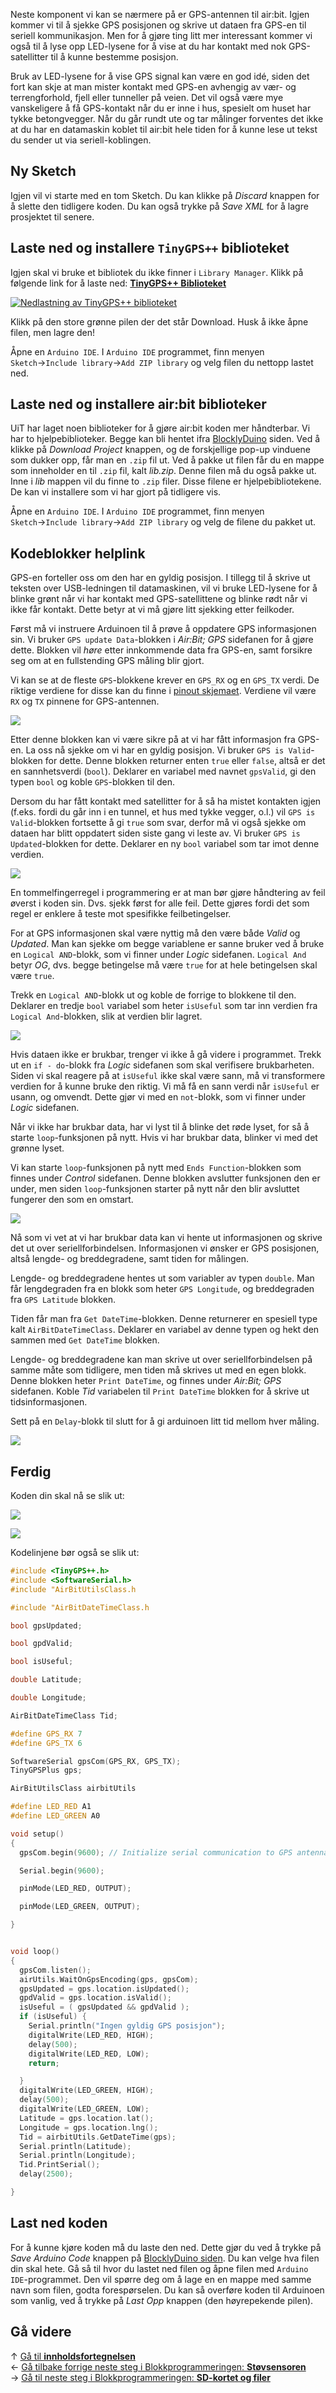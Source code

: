 Neste komponent vi kan se nærmere på er GPS-antennen til air:bit. Igjen kommer vi til å sjekke GPS posisjonen og skrive ut dataen fra GPS-en til seriell kommunikasjon. Men for å gjøre ting litt mer interessant kommer vi også til å lyse opp LED-lysene for å vise at du har kontakt med nok GPS-satellitter til å kunne bestemme posisjon.

Bruk av LED-lysene for å vise GPS signal kan være en god idé, siden det fort kan skje at man mister kontakt med GPS-en avhengig av vær- og terrengforhold, fjell eller tunneller på veien. Det vil også være mye vanskeligere å få GPS-kontakt når du er inne i hus, spesielt om huset har tykke betongvegger. Når du går rundt ute og tar målinger forventes det ikke at du har en datamaskin koblet til air:bit hele tiden for å kunne lese ut tekst du sender ut via seriell-koblingen.

## Ny Sketch

Igjen vil vi starte med en tom Sketch. Du kan klikke på _Discard_ knappen for å slette den tidligere koden. Du kan også trykke på _Save XML_ for å lagre prosjektet til senere.

## Laste ned og installere `TinyGPS++` biblioteket

Igjen skal vi bruke et bibliotek du ikke finner i `Library Manager`. Klikk på følgende link for å laste ned: **[TinyGPS++ Biblioteket][tiny-gpp-dl-link]**

[![Nedlastning av TinyGPS++ biblioteket](TinyGPSPlusPlus-library-download.png)][tiny-gpp-dl-link]

Klikk på den store grønne pilen der det står Download. Husk å ikke åpne filen, men lagre den!

Åpne en `Arduino IDE`. I `Arduino IDE` programmet, finn menyen `Sketch`&rarr;`Include library`&rarr;`Add ZIP library` og velg filen du nettopp lastet ned.

## Laste ned og installere air:bit biblioteker

UiT har laget noen biblioteker for å gjøre air:bit koden mer håndterbar. Vi har to hjelpebiblioteker. Begge kan bli hentet ifra [BlocklyDuino](http://airbit.uit.no:8080) siden. Ved å klikke på _Download Project_ knappen, og de forskjellige pop-up vinduene som dukker opp, får man en `.zip` fil ut. Ved å pakke ut filen får du en mappe som inneholder en til `.zip` fil, kalt _lib.zip_. Denne filen må du også pakke ut. Inne i _lib_ mappen vil du finne to `.zip` filer. Disse filene er hjelpebibliotekene. De kan vi installere som vi har gjort på tidligere vis.

Åpne en `Arduino IDE`. I `Arduino IDE` programmet, finn menyen `Sketch`&rarr;`Include library`&rarr;`Add ZIP library` og velg de filene du pakket ut.

## Kodeblokker helplink

GPS-en forteller oss om den har en gyldig posisjon. I tillegg til å skrive ut teksten over USB-ledningen til datamaskinen, vil vi bruke LED-lysene for å blinke grønt når vi har kontakt med GPS-satellittene og blinke rødt når vi ikke får kontakt. Dette betyr at vi må gjøre litt sjekking etter feilkoder.

Først må vi instruere Arduinoen til å prøve å oppdatere GPS informasjonen sin. Vi bruker `GPS update Data`-blokken i _Air:Bit; GPS_ sidefanen for å gjøre dette. Blokken vil _høre_ etter innkommende data fra GPS-en, samt forsikre seg om at en fullstending GPS måling blir gjort.

Vi kan se at de fleste `GPS`-blokkene krever en `GPS_RX` og en `GPS_TX` verdi. De riktige verdiene for disse kan du finne i [pinout skjemaet][pinout]. Verdiene vil være `RX` og `TX` pinnene for GPS-antennen.

![][skjermbilde-update-GPS-blockly]

Etter denne blokken kan vi være sikre på at vi har fått informasjon fra GPS-en. La oss nå sjekke om vi har en gyldig posisjon. Vi bruker `GPS is Valid`-blokken for dette. Denne blokken returner enten `true` eller `false`, altså er det en sannhetsverdi (`bool`). Deklarer en variabel med navnet `gpsValid`, gi den typen `bool` og koble `GPS`-blokken til den. 

Dersom du har fått kontakt med satellitter for å så ha mistet kontakten igjen (f.eks. fordi du går inn i en tunnel, et hus med tykke vegger, o.l.) vil `GPS is Valid`-blokken fortsette å gi `true` som svar, derfor må vi også sjekke om dataen har blitt oppdatert siden siste gang vi leste av. Vi bruker `GPS is Updated`-blokken for dette. Deklarer en ny `bool` variabel som tar imot denne verdien.

![][skjermbilde-variables-GPS-blockly]

En tommelfingerregel i programmering er at man bør gjøre håndtering av feil øverst i koden sin. Dvs. sjekk først for alle feil. Dette gjøres fordi det som regel er enklere å teste mot spesifikke feilbetingelser. 

For at GPS informasjonen skal være nyttig må den være både _Valid_ og _Updated_. Man kan sjekke om begge variablene er sanne bruker ved å bruke en `Logical AND`-blokk, som vi finner under _Logic_ sidefanen. `Logical And` betyr *OG*, dvs. begge betingelse må være `true` for at hele betingelsen skal være `true`.

Trekk en `Logical AND`-blokk ut og koble de forrige to blokkene til den. Deklarer en tredje `bool` variabel som heter `isUseful` som tar inn verdien fra `Logical And`-blokken, slik at verdien blir lagret.

![][skjermbilde-and-GPS-blockly]

Hvis dataen ikke er brukbar, trenger vi ikke å gå videre i programmet. Trekk ut en `if - do`-blokk fra _Logic_ sidefanen som skal verifisere brukbarheten. Siden vi skal reagere på at `isUseful` ikke skal være sann, må vi transformere verdien for å kunne bruke den riktig. Vi må få en sann verdi når `isUseful` er usann, og omvendt. Dette gjør vi med en `not`-blokk, som vi finner under _Logic_ sidefanen.

Når vi ikke har brukbar data, har vi lyst til å blinke det røde lyset, for så å starte `loop`-funksjonen på nytt. Hvis vi har brukbar data, blinker vi med det grønne lyset.

Vi kan starte `loop`-funksjonen på nytt med `Ends Function`-blokken som finnes under _Control_ sidefanen. Denne blokken avslutter funksjonen den er under, men siden `loop`-funksjonen starter på nytt når den blir avsluttet fungerer den som en omstart.

![][skjermbilde-check-GPS-blockly]

Nå som vi vet at vi har brukbar data kan vi hente ut informasjonen og skrive det ut over seriellforbindelsen. Informasjonen vi ønsker er GPS posisjonen, altså lengde- og breddegradene, samt tiden for målingen.

Lengde- og breddegradene hentes ut som variabler av typen `double`. Man får lengdegraden fra en blokk som heter `GPS Longitude`, og breddegraden fra `GPS Latitude` blokken.

Tiden får man fra `Get DateTime`-blokken. Denne returnerer en spesiell type kalt `AirBitDateTimeClass`. Deklarer en variabel av denne typen og hekt den sammen med `Get DateTime` blokken. 

Lengde- og breddegradene kan man skrive ut over seriellforbindelsen på samme måte som tidligere, men tiden må skrives ut med en egen blokk. Denne blokken heter `Print DateTime`, og finnes under _Air:Bit; GPS_ sidefanen. Koble _Tid_ variabelen til `Print DateTime` blokken for å skrive ut tidsinformasjonen.

Sett på en `Delay`-blokk til slutt for å gi arduinoen litt tid mellom hver måling.

![][skjermbilde-GPS-print-blockly]

## Ferdig

Koden din skal nå se slik ut:

![][skjermbilde-GPS-blockly]

![][skjermbilde-GPS-print-blockly]

Kodelinjene bør også se slik ut:

```cpp
#include <TinyGPS++.h>
#include <SoftwareSerial.h>
#include "AirBitUtilsClass.h

#include "AirBitDateTimeClass.h

bool gpsUpdated;

bool gpdValid;

bool isUseful;

double Latitude;

double Longitude;

AirBitDateTimeClass Tid;

#define GPS_RX 7
#define GPS_TX 6

SoftwareSerial gpsCom(GPS_RX, GPS_TX);
TinyGPSPlus gps;

AirBitUtilsClass airbitUtils

#define LED_RED A1
#define LED_GREEN A0

void setup()
{
  gpsCom.begin(9600); // Initialize serial communication to GPS antenna

  Serial.begin(9600);

  pinMode(LED_RED, OUTPUT);

  pinMode(LED_GREEN, OUTPUT);

}


void loop()
{
  gpsCom.listen();
  airUtils.WaitOnGpsEncoding(gps, gpsCom);
  gpsUpdated = gps.location.isUpdated();
  gpdValid = gps.location.isValid();
  isUseful = ( gpsUpdated && gpdValid );
  if (isUseful) {
    Serial.println("Ingen gyldig GPS posisjon");
    digitalWrite(LED_RED, HIGH);
    delay(500);
    digitalWrite(LED_RED, LOW);
    return;

  }
  digitalWrite(LED_GREEN, HIGH);
  delay(500);
  digitalWrite(LED_GREEN, LOW);
  Latitude = gps.location.lat();
  Longitude = gps.location.lng();
  Tid = airbitUtils.GetDateTime(gps);
  Serial.println(Latitude);
  Serial.println(Longitude);
  Tid.PrintSerial();
  delay(2500);

}
```

## Last ned koden

For å kunne kjøre koden må du laste den ned. Dette gjør du ved å trykke på _Save Arduino Code_ knappen på [BlocklyDuino siden](http://airbit.uit.no:8080). Du kan velge hva filen din skal hete. Gå så til hvor du lastet ned filen og åpne filen med `Arduino IDE`-programmet. Den vil spørre deg om å lage en en mappe med samme navn som filen, godta forespørselen. Du kan så overføre koden til Arduinoen som vanlig, ved å trykke på _Last Opp_ knappen (den høyrepekende pilen). 

## Gå videre

&uarr; [Gå til **innholdsfortegnelsen**][home]  
&larr; [Gå tilbake forrige neste steg i Blokkprogrammeringen: **Støvsensoren**][pm]  
&rarr; [Gå til neste steg i Blokkprogrammeringen: **SD-kortet og filer**][sd]  

[tiny-gpp-dl-link]: http://arduiniana.org/libraries/tinygpsplus/
[tiny-ggp-dl-img]: TinyGPSPlusPlus-library-download.png

[home]: airbit-Programmering
[pm]: Programmering-med-Støvsensoren-Blokkprogrammering
[sd]: Programmering-av-filer-på-SD-kortet-Blokkprogrammering

[pinout]: airbit-Pinout
[debugging-var-out-of-scope]: Feilsøking-av-programmeringsfeil#bruk-av-variabler-utenfor-scope

[skjermbilde-update-GPS-blockly]: skjermbilde-update-GPS-blockly.png
[skjermbilde-variables-GPS-blockly]: skjermbilde-variables-GPS-blockly.png
[skjermbilde-and-GPS-blockly]: skjermbilde-and-GPS-blockly.png
[skjermbilde-check-GPS-blockly]: skjermbilde-check-GPS-blockly.png
[skjermbilde-GPS-print-blockly]: skjermbilde-GPS-print-blockly.png
[skjermbilde-GPS-blockly]: skjermbilde-GPS-blockly.png
